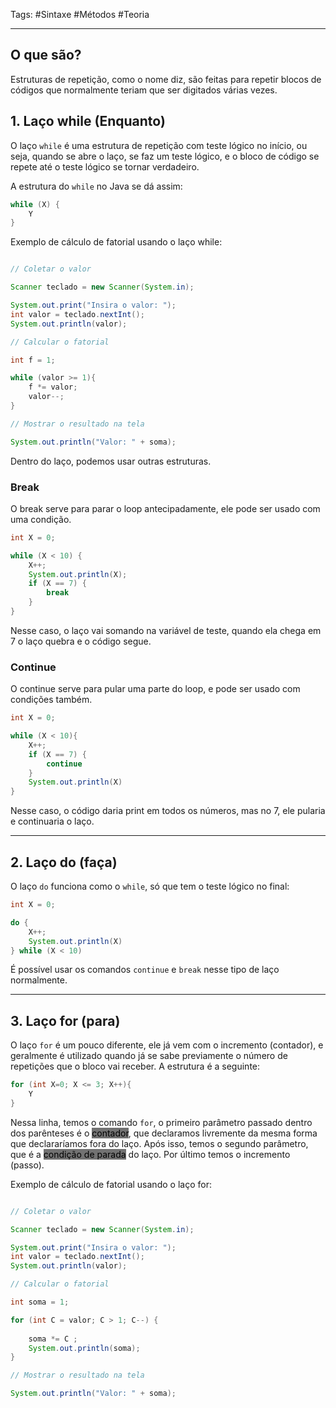 Tags: #Sintaxe #Métodos #Teoria 

---

## O que são?

Estruturas de repetição, como o nome diz, são feitas para repetir blocos de códigos que normalmente teriam que ser digitados várias vezes.

## 1. Laço while (Enquanto)

O laço `while` é uma estrutura de repetição com teste lógico no início, ou seja, quando se abre o laço, se faz um teste lógico, e o bloco de código se repete até o teste lógico se tornar verdadeiro.

A estrutura do `while` no Java se dá assim:

```java
while (X) {
	Y
}
```

Exemplo de cálculo de fatorial usando o laço while:

```java

// Coletar o valor

Scanner teclado = new Scanner(System.in);

System.out.print("Insira o valor: ");
int valor = teclado.nextInt();
System.out.println(valor);

// Calcular o fatorial

int f = 1;

while (valor >= 1){
	f *= valor;
	valor--; 
}

// Mostrar o resultado na tela

System.out.println("Valor: " + soma);
```

Dentro do laço, podemos usar outras estruturas.

### Break

O break serve para parar o loop antecipadamente, ele pode ser usado com uma condição.

```java
int X = 0;

while (X < 10) {
	X++;
	System.out.println(X);
	if (X == 7) {
		break
	}
}
```

Nesse caso, o laço vai somando na variável de teste, quando ela chega em 7 o laço quebra e o código segue.

### Continue

O continue serve para pular uma parte do loop, e pode ser usado com condições também.

```java
int X = 0;

while (X < 10){
	X++;
	if (X == 7) {
		continue
	}
	System.out.println(X)
}
```

Nesse caso, o código daria print em todos os números, mas no 7, ele pularia e continuaria o laço.

---

## 2. Laço do (faça)

O laço `do` funciona como o `while`, só que tem o teste lógico no final:

```java
int X = 0;

do {
	X++;
	System.out.println(X)
} while (X < 10)
```

É possível usar os comandos `continue` e `break` nesse tipo de laço normalmente.

---

## 3. Laço for (para)

O laço `for` é um pouco diferente, ele já vem com o incremento (contador), e geralmente é utilizado quando já se sabe previamente o número de repetições que o bloco vai receber. A estrutura é a seguinte:

```java
for (int X=0; X <= 3; X++){
	Y
}
```

Nessa linha, temos o comando `for`, o primeiro parâmetro passado dentro dos parênteses é o <mark style="background: #727272;">contador</mark>, que declaramos livremente da mesma forma que declararíamos fora do laço. Após isso, temos o segundo parâmetro, que é a <mark style="background: #727272;">condição de parada</mark> do laço. Por último temos o incremento (passo).

Exemplo de cálculo de fatorial usando o laço for:

```java

// Coletar o valor

Scanner teclado = new Scanner(System.in);

System.out.print("Insira o valor: ");
int valor = teclado.nextInt();
System.out.println(valor);

// Calcular o fatorial

int soma = 1;

for (int C = valor; C > 1; C--) {
	
	soma *= C ;
	System.out.println(soma);
}

// Mostrar o resultado na tela

System.out.println("Valor: " + soma);
```

